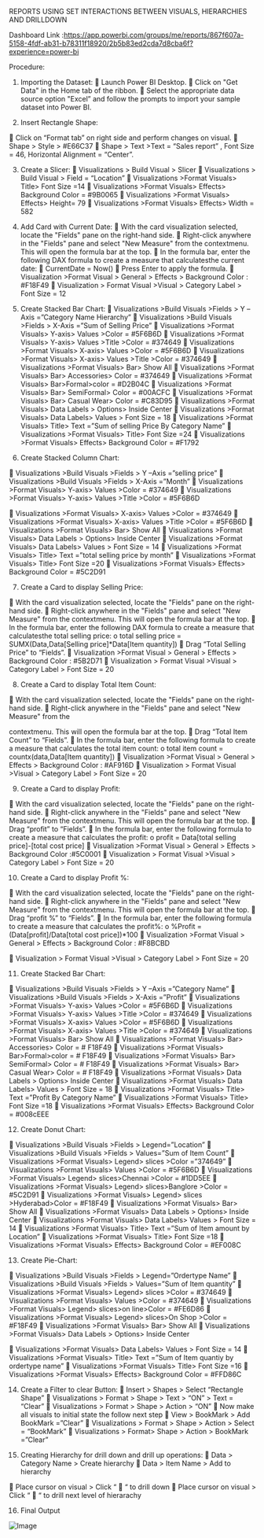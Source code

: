  REPORTS USING SET INTERACTIONS BETWEEN VISUALS, HIERARCHIES AND 
DRILLDOWN



Dashboard Link :https://app.powerbi.com/groups/me/reports/867f607a-5158-4fdf-ab31-b78311f18920/2b5b83ed2cda7d8cba6f?experience=power-bi



Procedure:
1.	Importing the Dataset:
	Launch Power BI Desktop.
	Click on "Get Data" in the Home tab of the ribbon.
	Select the appropriate data source option "Excel” and follow the prompts to import your sample dataset into Power BI.


2.	Insert Rectangle Shape:





	Click on “Format tab” on right side and perform changes on visual.
	Shape > Style > #E66C37
	Shape > Text >Text = “Sales report” , Font Size = 46, Horizontal Alignment = “Center”.



3.	Create a Slicer:
	Visualizations > Build Visual > Slicer
	Visualizations > Build Visual > Field = “Location”
	Visualizations >Format Visuals> Title> Font Size =14
	Visualizations >Format Visuals> Effects> Background Color = #9B0065
	Visualizations >Format Visuals> Effects> Height= 79
	Visualizations >Format Visuals> Effects> Width = 582


4.	Add Card with Current Date:
	With the card visualization selected, locate the "Fields" pane on the right-hand side.
	Right-click anywhere in the "Fields" pane and select "New Measure" from the contextmenu. This will open the formula bar at the top.
	In the formula bar, enter the following DAX formula to create a measure that calculatesthe current date:
	CurrentDate = Now()
	Press Enter to apply the formula.
	Visualization >Format Visual > General > Effects > Background Color : #F18F49
	Visualization > Format Visual >Visual > Category Label > Font Size = 12


5.	Create Stacked Bar Chart:
	Visualizations >Build Visuals >Fields > Y –Axis =”Category Name Hierarchy”
	Visualizations >Build Visuals >Fields > X-Axis =”Sum of Selling Price”
	Visualizations >Format Visuals> Y-axis> Values >Color = #5F6B6D
	Visualizations >Format Visuals> Y-axis> Values >Title >Color = #374649
	Visualizations >Format Visuals> X-axis> Values >Color = #5F6B6D
	Visualizations >Format Visuals> X-axis> Values >Title >Color = #374649
	Visualizations >Format Visuals> Bar> Show All
	Visualizations >Format Visuals> Bar> Accessories> Color = #374649
	Visualizations >Format Visuals> Bar>Formal>color = #D2B04C
	Visualizations >Format Visuals> Bar> SemiFormal> Color = #00ACFC
	Visualizations >Format Visuals> Bar> Casual Wear> Color = #C83D95
	Visualizations >Format Visuals> Data Labels > Options> Inside Center
	Visualizations >Format Visuals> Data Labels> Values > Font Size = 18
	Visualizations >Format Visuals> Title> Text =”Sum of selling Price By Category Name”
	Visualizations >Format Visuals> Title> Font Size =24
	Visualizations >Format Visuals> Effects> Background Color = #F1792


6.	Create Stacked Column Chart:

	Visualizations >Build Visuals >Fields > Y –Axis =”selling price”
	Visualizations >Build Visuals >Fields > X-Axis =”Month”
	Visualizations >Format Visuals> Y-axis> Values >Color = #374649
	Visualizations >Format Visuals> Y-axis> Values >Title >Color = #5F6B6D
 

	Visualizations >Format Visuals> X-axis> Values >Color = #374649
	Visualizations >Format Visuals> X-axis> Values >Title >Color = #5F6B6D
	Visualizations >Format Visuals> Bar> Show All
	Visualizations >Format Visuals> Data Labels > Options> Inside Center
	Visualizations >Format Visuals> Data Labels> Values > Font Size = 14
	Visualizations >Format Visuals> Title> Text =”total selling price by month”
	Visualizations >Format Visuals> Title> Font Size =20
	Visualizations >Format Visuals> Effects> Background Color = #5C2D91


7.	Create a Card to display Selling Price:

	With the card visualization selected, locate the "Fields" pane on the right-hand side.
	Right-click anywhere in the "Fields" pane and select "New Measure" from the contextmenu. This will open the formula bar at the top.
	In the formula bar, enter the following DAX formula to create a measure that calculatesthe total selling price:
o total selling price = SUMX(Data,Data[Selling price]*Data[Item quantity])
	Drag “Total Selling Price” to “Fields”.
	Visualization >Format Visual > General > Effects > Background Color : #5B2D71
	Visualization > Format Visual >Visual > Category Label > Font Size = 20


8.	Create a Card to display Total Item Count:

	With the card visualization selected, locate the "Fields" pane on the right-hand side.
	Right-click anywhere in the "Fields" pane and select "New Measure" from the
 

contextmenu. This will open the formula bar at the top.
	Drag “Total Item Count” to “Fields”.
	In the formula bar, enter the following formula to create a measure that calculates the total item count:
o total item count = countx(data,Data[Item quantity])
	Visualization >Format Visual > General > Effects > Background Color : #AF916D
	Visualization > Format Visual >Visual > Category Label > Font Size = 20


9.	Create a Card to display Profit:

	With the card visualization selected, locate the "Fields" pane on the right-hand side.
	Right-click anywhere in the "Fields" pane and select "New Measure" from the contextmenu. This will open the formula bar at the top.
	Drag “profit” to “Fields”.
	In the formula bar, enter the following formula to create a measure that calculates the profit:
o profit = Data[total selling price]-[total cost price]
	Visualization >Format Visual > General > Effects > Background Color :#5C0001
	Visualization > Format Visual >Visual > Category Label > Font Size = 20


10.	Create a Card to display Profit %:

	With the card visualization selected, locate the "Fields" pane on the right-hand side.
	Right-click anywhere in the "Fields" pane and select "New Measure" from the contextmenu. This will open the formula bar at the top.
	Drag “profit %” to “Fields”.
	In the formula bar, enter the following formula to create a measure that calculates the profit%:
o %Profit = (Data[profit]/Data[total cost price])*100
	Visualization >Format Visual > General > Effects > Background Color : #F8BCBD
 

	Visualization > Format Visual >Visual > Category Label > Font Size = 20



11.	Create Stacked Bar Chart:

	Visualizations >Build Visuals >Fields > Y –Axis =”Category Name”
	Visualizations >Build Visuals >Fields > X-Axis =”Profit”
	Visualizations >Format Visuals> Y-axis> Values >Color = #5F6B6D
	Visualizations >Format Visuals> Y-axis> Values >Title >Color = #374649
	Visualizations >Format Visuals> X-axis> Values >Color = #5F6B6D
	Visualizations >Format Visuals> X-axis> Values >Title >Color = #374649
	Visualizations >Format Visuals> Bar> Show All
	Visualizations >Format Visuals> Bar> Accessories> Color = # F18F49
	Visualizations >Format Visuals> Bar>Formal>color = # F18F49
	Visualizations >Format Visuals> Bar> SemiFormal> Color = # F18F49
	Visualizations >Format Visuals> Bar> Casual Wear> Color = # F18F49
	Visualizations >Format Visuals> Data Labels > Options> Inside Center
	Visualizations >Format Visuals> Data Labels> Values > Font Size = 18
	Visualizations >Format Visuals> Title> Text =”Profit By Category Name”
	Visualizations >Format Visuals> Title> Font Size =18
	Visualizations >Format Visuals> Effects> Background Color = #008cEEE

12.	Create Donut Chart:

	Visualizations >Build Visuals >Fields > Legend=”Location”
	Visualizations >Build Visuals >Fields > Values=”Sum of Item Count”
	Visualizations >Format Visuals> Legend> slices >Color =”374649”
	Visualizations >Format Visuals> Values >Color = #5F6B6D
	Visualizations >Format Visuals> Legend> slices>Chennai >Color = #1DD5EE
	Visualizations >Format Visuals> Legend> slices>Banglore >Color = #5C2D91
	Visualizations >Format Visuals> Legend> slices >Hyderabad>Color = #F18F49
	Visualizations >Format Visuals> Bar> Show All
	Visualizations >Format Visuals> Data Labels > Options> Inside Center
	Visualizations >Format Visuals> Data Labels> Values > Font Size = 14
	Visualizations >Format Visuals> Title> Text =”Sum of Item amount by Location”
	Visualizations >Format Visuals> Title> Font Size =18
	Visualizations >Format Visuals> Effects> Background Color = #EF008C


13.	Create Pie-Chart:

	Visualizations >Build Visuals >Fields > Legend=”Ordertype Name”
	Visualizations >Build Visuals >Fields > Values=”Sum of Item quantity”
	Visualizations >Format Visuals> Legend> slices >Color = #374649
	Visualizations >Format Visuals> Values >Color = #374649
	Visualizations >Format Visuals> Legend> slices>on line>Color = #FE6D86
	Visualizations >Format Visuals> Legend> slices>On Shop >Color = #F18F49
	Visualizations >Format Visuals> Bar> Show All
	Visualizations >Format Visuals> Data Labels > Options> Inside Center
 

	Visualizations >Format Visuals> Data Labels> Values > Font Size = 14
	Visualizations >Format Visuals> Title> Text =”Sum of Item quantiy by ordertype name”
	Visualizations >Format Visuals> Title> Font Size =16
	Visualizations >Format Visuals> Effects> Background Color = #FFD86C


14.	Create a Filter to clear Button:
	Insert > Shapes > Select “Rectangle Shape”
	Visualizations > Format > Shape > Text > “ON” > Text = “Clear”
	Visualizations > Format > Shape > Action > “ON”
	Now make all visuals to initial state the follow next step
	View > BookMark > Add BookMark =”Clear”
	Visualizations > Format > Shape > Action > Select = “BookMark”
	Visualizations > Format> Shape > Action > BookMark =”Clear”

15.	Creating Hierarchy for drill down and drill up operations:
	Data > Category Name > Create hierarchy
	Data > Item Name > Add to hierarchy
 

	Place cursor on visual > Click “  “ to drill down
	Place cursor on visual > Click “  “ to drill next level of hierarachy


 
16. Final Output


![Image](https://github.com/user-attachments/assets/96fa2f5a-6339-4e07-88c3-bd64d12ca535)
